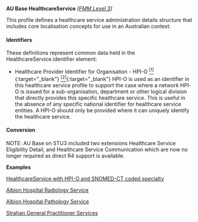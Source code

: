 **AU Base HealthcareService** *[[FMM Level 3](guidance.html)]*

This profile defines a healthcare service administration details structure that includes core localisation concepts for use in an Australian context.

#### Identifiers
These definitions represent common data held in the HealthcareService.identifier element:
* Healthcare Provider Identifier for Organisation - HPI-O [<sup>[1]</sup>](http://ns.electronichealth.net.au/id/hi/hpio/1.0/index.html){:target="_blank"} [<sup>[2]</sup>](http://meteor.aihw.gov.au/content/index.phtml/itemId/426830){:target="_blank"}
HPI-O is used as an identifier in this healthcare service profile to support the case where a network HPI-O is issued for a sub-organisation, department or other logical division that directly provides this specific healthcare service.  This is useful in the absence of any specific national identifier for healthcare service entities.  A HPI-O should only be provided where it can uniquely identify the healthcare service.


#### Conversion

NOTE: AU Base on STU3 included two extensions Healthcare Service Eligibility Detail, and Healthcare Service Communication which are now no longer required as direct R4 support is available.

**Examples**

[HealthcareService with HPI-O and SNOMED-CT coded specialty](HealthcareService-example0.html)

[Albion Hospital Radiology Service](HealthcareService-example1.html)

[Albion Hospital Pathology Service](HealthcareService-example2.html)

[Strahan General Practitioner Services](HealthcareService-example3.html)

